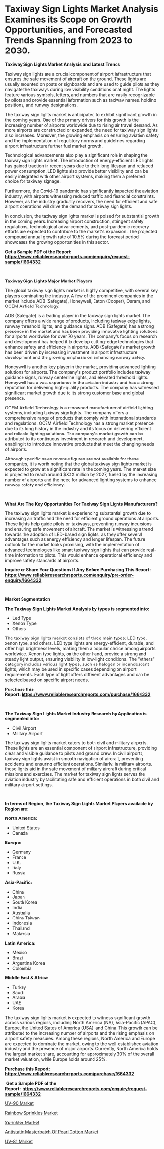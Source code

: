<p><h1>Taxiway Sign Lights Market Analysis Examines its Scope on Growth Opportunities, and Forecasted Trends Spanning from 2023 to 2030.</h1></p><p><strong>Taxiway Sign Lights Market Analysis and Latest Trends</strong></p>
<p><p>Taxiway sign lights are a crucial component of airport infrastructure that ensures the safe movement of aircraft on the ground. These lights are usually mounted on posts or signboards and are used to guide pilots as they navigate the taxiways during low visibility conditions or at night. The lights feature various symbols, letters, and numbers that are easily recognizable by pilots and provide essential information such as taxiway names, holding positions, and runway designations.</p><p>The taxiway sign lights market is anticipated to exhibit significant growth in the coming years. One of the primary drivers for this growth is the increasing number of airports worldwide due to rising air travel demand. As more airports are constructed or expanded, the need for taxiway sign lights also increases. Moreover, the growing emphasis on ensuring aviation safety and the implementation of regulatory norms and guidelines regarding airport infrastructure further fuel market growth.</p><p>Technological advancements also play a significant role in shaping the taxiway sign lights market. The introduction of energy-efficient LED lights has gained traction in recent years due to their long lifespan and reduced power consumption. LED lights also provide better visibility and can be easily integrated with other airport systems, making them a preferred choice for taxiway signage.</p><p>Furthermore, the Covid-19 pandemic has significantly impacted the aviation industry, with airports witnessing reduced traffic and financial constraints. However, as the industry gradually recovers, the need for efficient and safe airport operations will drive the demand for taxiway sign lights.</p><p>In conclusion, the taxiway sign lights market is poised for substantial growth in the coming years. Increasing airport construction, stringent safety regulations, technological advancements, and post-pandemic recovery efforts are expected to contribute to the market's expansion. The projected compound annual growth rate of 10.5% during the forecast period showcases the growing opportunities in this sector.</p></p>
<p><strong>Get a Sample PDF of the Report:&nbsp; <a href="https://www.reliableresearchreports.com/enquiry/request-sample/1664332">https://www.reliableresearchreports.com/enquiry/request-sample/1664332</a></strong></p>
<p>&nbsp;</p>
<p><strong>Taxiway Sign Lights Major Market Players</strong></p>
<p><p>The global taxiway sign lights market is highly competitive, with several key players dominating the industry. A few of the prominent companies in the market include ADB (Safegate), Honeywell, Eaton (Cooper), Osram, and OCEM Airfield Technology.</p><p>ADB (Safegate) is a leading player in the taxiway sign lights market. The company offers a wide range of products, including taxiway edge lights, runway threshold lights, and guidance signs. ADB (Safegate) has a strong presence in the market and has been providing innovative lighting solutions for airports worldwide for over 70 years. The company's focus on research and development has helped it to develop cutting-edge technologies that enhance safety and efficiency in airports. ADB (Safegate)'s market growth has been driven by increasing investment in airport infrastructure development and the growing emphasis on enhancing runway safety.</p><p>Honeywell is another key player in the market, providing advanced lighting solutions for airports. The company's product portfolio includes taxiway guidance signs, runway centerline lights, and elevated threshold lights. Honeywell has a vast experience in the aviation industry and has a strong reputation for delivering high-quality products. The company has witnessed significant market growth due to its strong customer base and global presence.</p><p>OCEM Airfield Technology is a renowned manufacturer of airfield lighting systems, including taxiway sign lights. The company offers a comprehensive range of products that comply with international standards and regulations. OCEM Airfield Technology has a strong market presence due to its long history in the industry and its focus on delivering efficient and reliable lighting solutions. The company's market growth can be attributed to its continuous investment in research and development, enabling it to introduce innovative products that meet the changing needs of airports.</p><p>Although specific sales revenue figures are not available for these companies, it is worth noting that the global taxiway sign lights market is expected to grow at a significant rate in the coming years. The market size is projected to reach around $XXX million by 2027, fueled by the increasing number of airports and the need for advanced lighting systems to enhance runway safety and efficiency.</p></p>
<p>&nbsp;</p>
<p><strong>What Are The Key Opportunities For Taxiway Sign Lights Manufacturers?</strong></p>
<p><p>The taxiway sign lights market is experiencing substantial growth due to increasing air traffic and the need for efficient ground operations at airports. These lights help guide pilots on taxiways, preventing runway incursions and ensuring safe movement of aircraft. The market is witnessing a trend towards the adoption of LED-based sign lights, as they offer several advantages such as energy efficiency and longer lifespan. The future outlook for the market looks promising, with the implementation of advanced technologies like smart taxiway sign lights that can provide real-time information to pilots. This would enhance operational efficiency and improve safety standards at airports.</p></p>
<p><strong>Inquire or Share Your Questions If Any Before Purchasing This Report: <a href="https://www.reliableresearchreports.com/enquiry/pre-order-enquiry/1664332">https://www.reliableresearchreports.com/enquiry/pre-order-enquiry/1664332</a></strong></p>
<p>&nbsp;</p>
<p><strong>Market Segmentation</strong></p>
<p><strong>The Taxiway Sign Lights Market Analysis by types is segmented into:</strong></p>
<p><ul><li>Led Type</li><li>Xenon Type</li><li>Others</li></ul></p>
<p><p>The taxiway sign lights market consists of three main types: LED type, xenon type, and others. LED type lights are energy-efficient, durable, and offer high brightness levels, making them a popular choice among airports worldwide. Xenon type lights, on the other hand, provide a strong and steady light output, ensuring visibility in low-light conditions. The "others" category includes various light types, such as halogen or incandescent lights, which may be used in specific cases depending on airport requirements. Each type of light offers different advantages and can be selected based on specific airport needs.</p></p>
<p><strong>Purchase this Report:&nbsp;<a href="https://www.reliableresearchreports.com/purchase/1664332">https://www.reliableresearchreports.com/purchase/1664332</a></strong></p>
<p>&nbsp;</p>
<p><strong>The Taxiway Sign Lights Market Industry Research by Application is segmented into:</strong></p>
<p><ul><li>Civil Airport</li><li>Military Airport</li></ul></p>
<p><p>The taxiway sign lights market caters to both civil and military airports. These lights are an essential component of airport infrastructure, providing clear and visible guidance to pilots and ground crew. In civil airports, taxiway sign lights assist in smooth navigation of aircraft, preventing accidents and ensuring efficient operations. Similarly, in military airports, these lights aid in the safe movement of military aircraft during critical missions and exercises. The market for taxiway sign lights serves the aviation industry by facilitating safe and efficient operations in both civil and military airport settings.</p></p>
<p>&nbsp;</p>
<p><strong>In terms of Region, the Taxiway Sign Lights Market Players available by Region are:</strong></p>
<p>
    <p> <strong> North America: </strong>
        <ul>
            <li>United States</li>
            <li>Canada</li>
        </ul>
        </p> 
    <p> <strong> Europe: </strong>
        <ul>
            <li>Germany</li>
            <li>France</li>
            <li>U.K.</li>
            <li>Italy</li>
            <li>Russia</li>
        </ul>
        </p> 
    <p> <strong> Asia-Pacific: </strong>
        <ul>
            <li>China</li>
            <li>Japan</li>
            <li>South Korea</li>
            <li>India</li>
            <li>Australia</li>
            <li>China Taiwan</li>
            <li>Indonesia</li>
            <li>Thailand</li>
            <li>Malaysia</li>
        </ul>
        </p> 
    <p> <strong> Latin America: </strong>
        <ul>
            <li>Mexico</li>
            <li>Brazil</li>
            <li>Argentina Korea</li>
            <li>Colombia</li>
        </ul>
        </p> 
    <p> <strong> Middle East & Africa: </strong>
        <ul>
            <li>Turkey</li>
            <li>Saudi</li>
            <li>Arabia</li>
            <li>UAE</li>
            <li>Korea</li>
        </ul>
    </p>
    </p>
<p><p>The taxiway sign lights market is expected to witness significant growth across various regions, including North America (NA), Asia-Pacific (APAC), Europe, the United States of America (USA), and China. This growth can be attributed to the increasing number of airports and the rising emphasis on airport safety measures. Among these regions, North America and Europe are expected to dominate the market, owing to the well-established aviation industry and the presence of major airports. Currently, North America holds the largest market share, accounting for approximately 30% of the overall market valuation, while Europe holds around 25%.</p></p>
<p><strong>Purchase this Report: <a href="https://www.reliableresearchreports.com/purchase/1664332">https://www.reliableresearchreports.com/purchase/1664332</a></strong></p>
<p>&nbsp;<strong>Get a Sample PDF of the Report:&nbsp;&nbsp;<a href="https://www.reliableresearchreports.com/enquiry/request-sample/1664332">https://www.reliableresearchreports.com/enquiry/request-sample/1664332</a></strong></p>
<p><strong></strong></p>
<p><p><a href="https://github.com/Chiragrp24/Market-Research-Report-List-1/blob/main/uv-90-market.md">UV-90 Market</a></p><p><a href="https://medium.com/@vincentalvarez1980/rainbow-sprinkles-market-size-growth-forecast-2023-2030-1128e3a0eef0">Rainbow Sprinkles Market</a></p><p><a href="https://medium.com/@amandagarza17/sprinkles-market-size-growth-forecast-2023-2030-716e3f886756">Sprinkles Market</a></p><p><a href="https://www.linkedin.com/pulse/antistatic-masterbatch-pearl-cotton-market-research-report/">Antistatic Masterbatch Of Pearl Cotton Market</a></p><p><a href="https://github.com/Chiragrp23/Market-Research-Report-List-1/blob/main/uv-81-market.md">UV-81 Market</a></p></p>